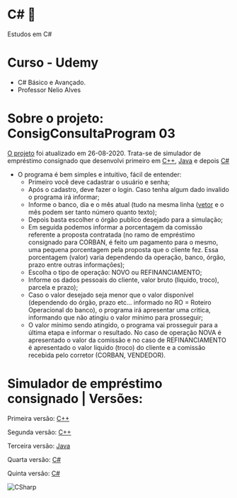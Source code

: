 # C# 💬
Estudos em C#
# Curso - Udemy
* C# Básico e Avançado.
* Professor Nelio Alves
# Sobre o projeto: ConsigConsultaProgram 03
[O projeto]() foi atualizado em 26-08-2020. 
Trata-se de simulador de empréstimo consignado que desenvolvi primeiro em [C++](https://github.com/PBPaschoal/CPlusPlus/blob/master/ProgrammingConsig.cpp), [Java](https://github.com/PBPaschoal/Java/blob/main/Udemy/Antigo/Inicio%20Java/ConsigConsulta.java) e depois [C#](https://github.com/PBPaschoal/CSharp/blob/main/B%C3%A1sico/ConsigConsulta.cs)
* O programa é bem simples e intuitivo, fácil de entender:
  * Primeiro você deve cadastrar o usuário e senha;
  * Após o cadastro, deve fazer o login. Caso tenha algum dado invalido o programa irá informar;
  * Informe o banco, dia e o mês atual (tudo na mesma linha ([vetor](https://docs.microsoft.com/pt-br/dotnet/csharp/how-to/parse-strings-using-split) e o mês podem ser tanto número quanto texto);
  * Depois basta escolher o órgão publico desejado para a simulação;
  * Em seguida podemos informar a porcentagem da comissão referente a proposta contratada (no ramo de empréstimo consignado para CORBAN, é feito um pagamento para o mesmo, uma pequena porcentagem pela proposta que o cliente fez. Essa porcentagem (valor) varia dependendo da operação, banco, órgão, prazo entre outras informações);
  * Escolha o tipo de operação: NOVO ou REFINANCIAMENTO;
  * Informe os dados pessoais do cliente, valor bruto (liquido, troco), parcela e prazo);
  * Caso o valor desejado seja menor que o valor disponível (dependendo do órgão, prazo etc... informado no RO = Roteiro Operacional do banco), o programa irá apresentar uma critica, informando que não atingiu o valor mínimo para prosseguir;
  * O valor mínimo sendo atingido, o programa vai prosseguir para a última etapa e informar o resultado. No caso de operação NOVA é apresentado o valor da comissão e no caso de REFINANCIAMENTO é apresentado o valor liquido (troco) do cliente e a comissão recebida pelo corretor (CORBAN, VENDEDOR).
# Simulador de empréstimo consignado | Versões:
Primeira versão:
[C++](https://github.com/PBPaschoal/CPlusPlus/blob/master/ProgrammingConsig.cpp)

Segunda versão:
[C++](https://github.com/PBPaschoal/CPlusPlus/blob/master/NovaVersaoProgrammingConsig)

Terceira versão: 
[Java](https://github.com/PBPaschoal/Java/blob/main/Udemy/Antigo/Inicio%20Java/ConsigConsulta.java)

Quarta versão:
[C#](https://github.com/PBPaschoal/CSharp/blob/main/B%C3%A1sico/ConsigConsulta.cs)

Quinta versão: 
[C#](https://github.com/PBPaschoal/CSharp/tree/main/B%C3%A1sico/ConsigConsultaProgram%2003)
 
 ![CSharp](https://i.ibb.co/dD2L5rC/csharp.png)
